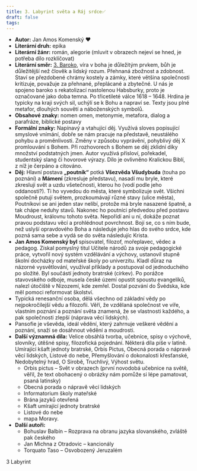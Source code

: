 ```yaml
---
title: 3. Labyrint světa a Ráj srdce✅
draft: false
tags:
---
```

 * **Autor:** Jan Amos Komenský ❤
* **Literární druh:** epika
* **Literární žánr:** román, alegorie (mluvit v obrazech nejeví se hned, je potřeba dílo rozklíčovat)
* **Literární směr:** [3. Baroko](3.%20Baroko.md), víra v boha je důležitým prvkem, bůh je důležitější než člověk a lidský rozum. Přehnaná zbožnost a zdobnost. Staví se přezdobené chrámy kostely a zámky, které většina společnosti kritizuje, považuje za přehnané, přeplácané a zbytečné. U nás je spojeno baroko s rekatolizací nastolenou Habsburky, proto je označované jako doba temna. Po třicetileté válce 1618 – 1648. Hrdina je typicky na kraji svých sil, uchýlí se k Bohu a napraví se. Texty jsou plné metafor, dlouhých souvětí a náboženských symbolů.
* **Obsahové znaky:** nomen omen, metonymie, metafora, dialog a parafráze, biblické postavy
* **Formální znaky:** Napínavý a vtahující děj. Využívá sloves popisující smyslové vnímání, dobře se nám pracuje na představě, neustálého pohybu a proměnlivosti. Změny v způsobu vyprávění, pohyblivý děj X promlouvání s Bohem. Při rozhovorech s Bohem se děj zklidní díky množství podstatných jmen. Autor využívá přísloví, pořekadel, studentský slang či hovorové výrazy. Dílo je ovlivněno Kralickou Biblí, z níž je čerpáno a citováno.
* **Děj:** Hlavní postava **„poutník“** potká **Všezvěda Všudybuda** (touha po poznání) a **Mámení** (zkresluje představu), nasadí mu bryle, které zkreslují svět a uzdu všetečnosti, kterou ho (vodí podle jeho oddanosti?). Ti ho vyvedou do města, které symbolizuje svět. Všichni společně putují světem, prozkoumávají různé stavy (ulice města), Poutníkovi se ani jeden stav nelíbí, protože má bryle nasazené špatně, a tak chápe neduhy stavů. Nakonec ho poutníci předvedou před postavu Moudroust, královnu tohoto světa. Nepořídí ani u ní, dokáže poznat pravou podstavu věcí a prohlédnout povrchnost. Bojí se, co s ním bude, než uslyší opravdového Boha a následuje jeho hlas do svého srdce, kde pozná sama sebe a vydá se do světa následujíc Krista.
* **Jan Amos Komenský byl** spisovatel, filozof, mořeplavec, vědec a pedagog. Získal pomyslný titul Učitele národů za svoje pedagogické práce, vytvořil nový systém vzdělávání a výchovy, ustanovil stupně školní docházky od mateřské školy po univerzitu. Kladl důraz na názorné vysvětlování, využíval příklady a postupoval od jednoduchého po složité. Byl součástí jednoty bratrské (církev). Po porážce stavovského odboje, musela české území opustit spoustu evangelíků, nalezl útočiště v Nizozemí, kde zemřel. Dostal pozvání do Švédska, kde měl pomoci reformovat školství.
* Typická renesanční osoba, dělá všechno od základní vědy po nejpokročilejší vědu a filozofii. Věří, že vzdělaná společnost ve víře, vlastním poznání a poznání světa znamená, že se vlastnosti každého, a pak společnosti zlepší (náprava věcí lidských).
* Pansofie je vševěda, ideál vědění, který zahrnuje veškeré vědění a poznání, snaží se dosáhnout vědění a moudrosti.
* **Další významná díla:** Velice obsáhlá tvorba, učebnice, spisy o výchově, slovníky, útěšné spisy, filozofická pojednání. Některá díla píše v latině. Umírající kšaft jednoty bratrské, Orbis Pictus, Obecná porada o nápravě věcí lidských, Listové do nebe, Přemyšlování o dokonalosti křesťanské, Nedobytelný hrad, O Sirobě, Truchlivý, Výhost světu.
	* Orbis pictus – Svět v obrazech (první novodobá učebnice na světě, věřil, že text obohacený o obrázky nám pomůže si lépe pamatovat, psaná latinsky)
	* Obecná porada o nápravě věcí lidských
	* Informatorium školy mateřské
	* Brána jazyků otevřená
	* Kšaft umírající jednoty bratrské
	* Listové do nebe
	* mapa Moravy.
* **Další autoři:** 
	* Bohuslav Balbín – Rozprava na obranu jazyka slovanského, zvláště pak českého
	* Jan Michna z Otradovic – kancionály
	* Torquato Taso – Osvobozený Jeruzalém



3 Labyrint